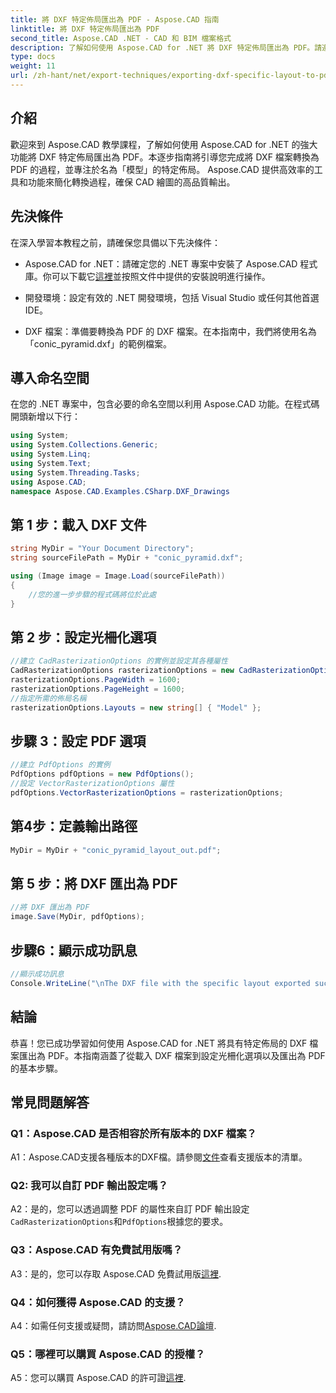 ```yaml
---
title: 將 DXF 特定佈局匯出為 PDF - Aspose.CAD 指南
linktitle: 將 DXF 特定佈局匯出為 PDF
second_title: Aspose.CAD .NET - CAD 和 BIM 檔案格式
description: 了解如何使用 Aspose.CAD for .NET 將 DXF 特定佈局匯出為 PDF。請遵循我們的逐步指南，實現高效、高品質的轉換。
type: docs
weight: 11
url: /zh-hant/net/export-techniques/exporting-dxf-specific-layout-to-pdf/
---
```

## 介紹

歡迎來到 Aspose.CAD 教學課程，了解如何使用 Aspose.CAD for .NET 的強大功能將 DXF 特定佈局匯出為 PDF。本逐步指南將引導您完成將 DXF 檔案轉換為 PDF 的過程，並專注於名為「模型」的特定佈局。 Aspose.CAD 提供高效率的工具和功能來簡化轉換過程，確保 CAD 繪圖的高品質輸出。

## 先決條件

在深入學習本教程之前，請確保您具備以下先決條件：

- Aspose.CAD for .NET：請確定您的 .NET 專案中安裝了 Aspose.CAD 程式庫。你可以下載它[這裡](https://releases.aspose.com/cad/net/)並按照文件中提供的安裝說明進行操作。

- 開發環境：設定有效的 .NET 開發環境，包括 Visual Studio 或任何其他首選 IDE。

- DXF 檔案：準備要轉換為 PDF 的 DXF 檔案。在本指南中，我們將使用名為「conic_pyramid.dxf」的範例檔案。

## 導入命名空間

在您的 .NET 專案中，包含必要的命名空間以利用 Aspose.CAD 功能。在程式碼開頭新增以下行：

```csharp
using System;
using System.Collections.Generic;
using System.Linq;
using System.Text;
using System.Threading.Tasks;
using Aspose.CAD;
namespace Aspose.CAD.Examples.CSharp.DXF_Drawings

```

## 第 1 步：載入 DXF 文件

```csharp
string MyDir = "Your Document Directory";
string sourceFilePath = MyDir + "conic_pyramid.dxf";

using (Image image = Image.Load(sourceFilePath))
{
    //您的進一步步驟的程式碼將位於此處
}
```

## 第 2 步：設定光柵化選項

```csharp
//建立 CadRasterizationOptions 的實例並設定其各種屬性
CadRasterizationOptions rasterizationOptions = new CadRasterizationOptions();
rasterizationOptions.PageWidth = 1600;
rasterizationOptions.PageHeight = 1600;
//指定所需的佈局名稱
rasterizationOptions.Layouts = new string[] { "Model" };
```

## 步驟 3：設定 PDF 選項

```csharp
//建立 PdfOptions 的實例
PdfOptions pdfOptions = new PdfOptions();
//設定 VectorRasterizationOptions 屬性
pdfOptions.VectorRasterizationOptions = rasterizationOptions;
```

## 第4步：定義輸出路徑

```csharp
MyDir = MyDir + "conic_pyramid_layout_out.pdf";
```

## 第 5 步：將 DXF 匯出為 PDF

```csharp
//將 DXF 匯出為 PDF
image.Save(MyDir, pdfOptions);
```

## 步驟6：顯示成功訊息

```csharp
//顯示成功訊息
Console.WriteLine("\nThe DXF file with the specific layout exported successfully to PDF.\nFile saved at " + MyDir);
```

## 結論

恭喜！您已成功學習如何使用 Aspose.CAD for .NET 將具有特定佈局的 DXF 檔案匯出為 PDF。本指南涵蓋了從載入 DXF 檔案到設定光柵化選項以及匯出為 PDF 的基本步驟。

## 常見問題解答

### Q1：Aspose.CAD 是否相容於所有版本的 DXF 檔案？

 A1：Aspose.CAD支援各種版本的DXF檔。請參閱[文件](https://reference.aspose.com/cad/net/)查看支援版本的清單。

### Q2: 我可以自訂 PDF 輸出設定嗎？

A2：是的，您可以透過調整 PDF 的屬性來自訂 PDF 輸出設定`CadRasterizationOptions`和`PdfOptions`根據您的要求。

### Q3：Aspose.CAD 有免費試用版嗎？

 A3：是的，您可以存取 Aspose.CAD 免費試用版[這裡](https://releases.aspose.com/).

### Q4：如何獲得 Aspose.CAD 的支援？

A4：如需任何支援或疑問，請訪問[Aspose.CAD論壇](https://forum.aspose.com/c/cad/19).

### Q5：哪裡可以購買 Aspose.CAD 的授權？

A5：您可以購買 Aspose.CAD 的許可證[這裡](https://purchase.aspose.com/buy).